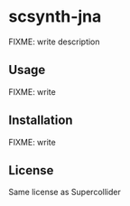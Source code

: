 # scsynth-jna

FIXME: write description

## Usage

FIXME: write

## Installation

FIXME: write

## License

Same license as Supercollider
